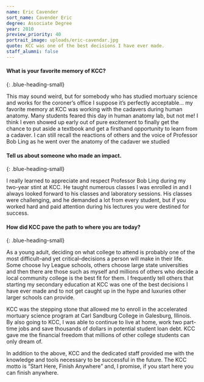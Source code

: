 ```yaml
---
name: Eric Cavender
sort_name: Cavender Eric
degree: Associate Degree
year: 2010
preview_priority: 40
portrait_image: uploads/eric-cavendar.jpg
quote: KCC was one of the best decisions I have ever made.
staff_alumni: false
---
```


#### What is your favorite memory of KCC?
{: .blue-heading-small}

This may sound weird, but for somebody who has studied mortuary science and works for the coroner’s office I suppose it’s perfectly acceptable… my favorite memory at KCC was working with the cadavers during human anatomy. Many students feared this day in human anatomy lab, but not me! I think I even showed up early out of pure excitement to finally get the chance to put aside a textbook and get a firsthand opportunity to learn from a cadaver. I can still recall the reactions of others and the voice of Professor Bob Ling as he went over the anatomy of the cadaver we studied

#### Tell us about someone who made an impact.
{: .blue-heading-small}

I really learned to appreciate and respect Professor Bob Ling during my two-year stint at KCC. He taught numerous classes I was enrolled in and I always looked forward to his classes and laboratory sessions. His classes were challenging, and he demanded a lot from every student, but if you worked hard and paid attention during his lectures you were destined for success.

#### How did KCC pave the path to where you are today?
{: .blue-heading-small}

As a young adult, deciding on what college to attend is probably one of the most difficult–and yet critical–decisions a person will make in their life. Some choose Ivy League schools, others choose large state universities and then there are those such as myself and millions of others who decide a local community college is the best fit for them. I frequently tell others that starting my secondary education at KCC was one of the best decisions I have ever made and to not get caught up in the hype and luxuries other larger schools can provide.

KCC was the stepping stone that allowed me to enroll in the accelerated mortuary science program at Carl Sandburg College in Galesburg, Illinois. By also going to KCC, I was able to continue to live at home, work two part-time jobs and save thousands of dollars in potential student loan debt. KCC gave me the financial freedom that millions of other college students can only dream of.

In addition to the above, KCC and the dedicated staff provided me with the knowledge and tools necessary to be successful in the future. The KCC motto is “Start Here, Finish Anywhere” and, I promise, if you start here you can finish anywhere.

